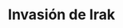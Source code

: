 ﻿---
title: "Invasión de Irak"
permalink: periodes_489.html
layout: periode
dataInici: 2003-03-20
dataFi: 2003-05-01
sidebar: periodes
pares:
  - 488:
    title: "Guerra de Irak"
    dataInici: "(2003-03-20)"
    dataFi: "(2011-12-18)"

fills:
jocsPrincipals:
  - title: "Operation Iraqi Freedom"
    bggId: 10162

  - title: "Iraq War 2003"
    bggId: 15340
    dataInici: 
    dataFi: 

jocsEscenaris:
  - title: "Battle for Baghdad"
    bggId: 29848
    dataInici: 
    dataFi: 

jocsEpoca:
jocsEpocaEscenaris:
---

